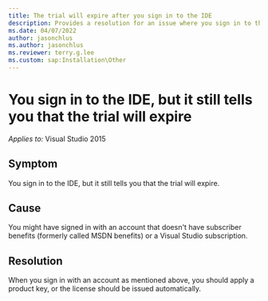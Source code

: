 ```yaml
---
title: The trial will expire after you sign in to the IDE
description: Provides a resolution for an issue where you sign in to the IDE but the trial will expire.
ms.date: 04/07/2022
author: jasonchlus
ms.author: jasonchlus
ms.reviewer: terry.g.lee
ms.custom: sap:Installation\Other
---
```


# You sign in to the IDE, but it still tells you that the trial will expire

_Applies to:_&nbsp;Visual Studio 2015

## Symptom

You sign in to the IDE, but it still tells you that the trial will expire.

## Cause

You might have signed in with an account that doesn't have subscriber benefits (formerly called MSDN benefits) or a Visual Studio subscription.

## Resolution

When you sign in with an account as mentioned above, you should apply a product key, or the license should be issued automatically.
